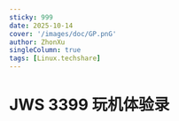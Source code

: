 ```yaml
---
sticky: 999
date: 2025-10-14
cover: '/images/doc/GP.pnG'
author: ZhonXu
singleColumn: true
tags: [Linux.techshare]
---
```


# JWS 3399 玩机体验录

